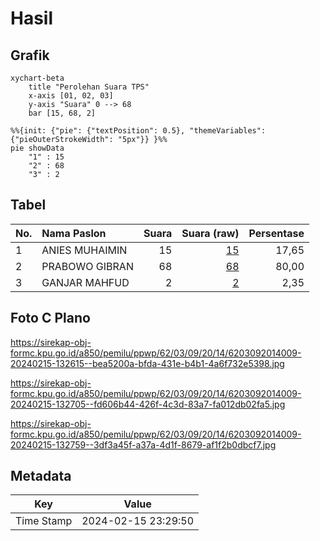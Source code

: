 # Hasil

## Grafik

```mermaid
xychart-beta
    title "Perolehan Suara TPS"
    x-axis [01, 02, 03]
    y-axis "Suara" 0 --> 68
    bar [15, 68, 2]
```

```mermaid
%%{init: {"pie": {"textPosition": 0.5}, "themeVariables": {"pieOuterStrokeWidth": "5px"}} }%%
pie showData
    "1" : 15
    "2" : 68
    "3" : 2
```

## Tabel

| No. | Nama Paslon    | Suara | Suara (raw) | Persentase |
|:--- |:-------------- | -----:| -----------:| ----------:|
| 1   | ANIES MUHAIMIN | 15    | [15][p-1]   | 17,65      |
| 2   | PRABOWO GIBRAN | 68    | [68][p-2]   | 80,00      |
| 3   | GANJAR MAHFUD  | 2     | [2][p-3]    | 2,35       |


[p-1]: https://github.com/gigit-pemilu/pemilu-2024-62-kalimantan-tengah/blob/main/pilpres/hitung-suara/sub/62-kalimantan-tengah/sub/03-kapuas/sub/09-mantangai/sub/2014-danau-rawah/sub/009-tps/sub/paslon-1.txt
[p-2]: https://github.com/gigit-pemilu/pemilu-2024-62-kalimantan-tengah/blob/main/pilpres/hitung-suara/sub/62-kalimantan-tengah/sub/03-kapuas/sub/09-mantangai/sub/2014-danau-rawah/sub/009-tps/sub/paslon-2.txt
[p-3]: https://github.com/gigit-pemilu/pemilu-2024-62-kalimantan-tengah/blob/main/pilpres/hitung-suara/sub/62-kalimantan-tengah/sub/03-kapuas/sub/09-mantangai/sub/2014-danau-rawah/sub/009-tps/sub/paslon-3.txt

## Foto C Plano

https://sirekap-obj-formc.kpu.go.id/a850/pemilu/ppwp/62/03/09/20/14/6203092014009-20240215-132615--bea5200a-bfda-431e-b4b1-4a6f732e5398.jpg

https://sirekap-obj-formc.kpu.go.id/a850/pemilu/ppwp/62/03/09/20/14/6203092014009-20240215-132705--fd606b44-426f-4c3d-83a7-fa012db02fa5.jpg

https://sirekap-obj-formc.kpu.go.id/a850/pemilu/ppwp/62/03/09/20/14/6203092014009-20240215-132759--3df3a45f-a37a-4d1f-8679-af1f2b0dbcf7.jpg


## Metadata

| Key        | Value               |
| ---------- | ------------------- |
| Time Stamp | 2024-02-15 23:29:50 |



